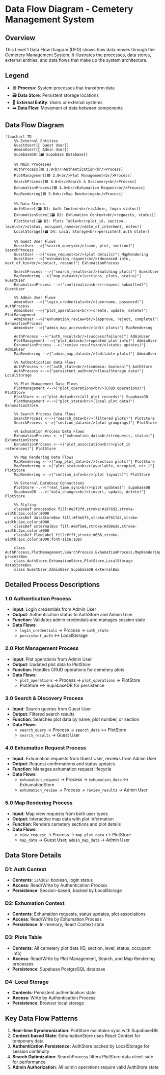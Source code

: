 # Data Flow Diagram - Cemetery Management System

## Overview
This Level 1 Data Flow Diagram (DFD) shows how data moves through the Cemetery Management System. It illustrates the processes, data stores, external entities, and data flows that make up the system architecture.

## Legend
- 🟦 **Process**: System processes that transform data
- 🗃️ **Data Store**: Persistent storage locations
- 👤 **External Entity**: Users or external systems
- ➡️ **Data Flow**: Movement of data between components

## Data Flow Diagram

```mermaid
flowchart TD
    %% External Entities
    GuestUser([👤 Guest User])
    AdminUser([👤 Admin User])
    SupabaseDB([🗃️ Supabase Database])
    
    %% Main Processes
    AuthProcess[🟦 1.0<br/>Authentication<br/>Process]
    PlotManagement[🟦 2.0<br/>Plot Management<br/>Process]
    SearchProcess[🟦 3.0<br/>Search & Discovery<br/>Process]
    ExhumationProcess[🟦 4.0<br/>Exhumation Request<br/>Process]
    MapRendering[🟦 5.0<br/>Map Rendering<br/>Process]
    
    %% Data Stores
    AuthStore[(🗃️ D1: Auth Context<br/>isAdmin, login status)]
    ExhumationStore[(🗃️ D2: Exhumation Context<br/>requests, status)]
    PlotStore[(🗃️ D3: Plots Table<br/>plot_id, section, level<br/>status, occupant_name<br/>date_of_interment, notes)]
    LocalStorage[(🗃️ D4: Local Storage<br/>persistent auth state)]
    
    %% Guest User Flows
    GuestUser -->|"search_query<br/>(name, plot, section)"| SearchProcess
    GuestUser -->|"view_request<br/>(plot details)"| MapRendering
    GuestUser -->|"exhumation_request<br/>(deceased info, next_of_kin<br/>contact, reason)"| ExhumationProcess
    
    SearchProcess -->|"search_results<br/>(matching plots)"| GuestUser
    MapRendering -->|"map_data<br/>(sections, plots, status)"| GuestUser
    ExhumationProcess -->|"confirmation<br/>(request submitted)"| GuestUser
    
    %% Admin User Flows
    AdminUser -->|"login_credentials<br/>(username, password)"| AuthProcess
    AdminUser -->|"plot_operations<br/>(create, update, delete)"| PlotManagement
    AdminUser -->|"exhumation_review<br/>(approve, reject, complete)"| ExhumationProcess
    AdminUser -->|"admin_map_access<br/>(edit plots)"| MapRendering
    
    AuthProcess -->|"auth_result<br/>(success/failure)"| AdminUser
    PlotManagement -->|"plot_data<br/>(updated plot info)"| AdminUser
    ExhumationProcess -->|"review_results<br/>(status updates)"| AdminUser
    MapRendering -->|"admin_map_data<br/>(editable plots)"| AdminUser
    
    %% Authentication Data Flows
    AuthProcess <-->|"auth_state<br/>(isAdmin: boolean)"| AuthStore
    AuthProcess <-->|"persistent_auth<br/>(localStorage data)"| LocalStorage
    
    %% Plot Management Data Flows
    PlotManagement <-->|"plot_operations<br/>(CRUD operations)"| PlotStore
    PlotStore <-->|"plot_data<br/>(all plot records)"| SupabaseDB
    PlotManagement <-->|"plot_state<br/>(local plot data)"| ExhumationStore
    
    %% Search Process Data Flows
    SearchProcess <-->|"search_data<br/>(filtered plots)"| PlotStore
    SearchProcess <-->|"section_data<br/>(plot groupings)"| PlotStore
    
    %% Exhumation Process Data Flows
    ExhumationProcess <-->|"exhumation_data<br/>(requests, status)"| ExhumationStore
    ExhumationProcess <-->|"plot_association<br/>(plot_id references)"| PlotStore
    
    %% Map Rendering Data Flows
    MapRendering <-->|"map_plot_data<br/>(section plots)"| PlotStore
    MapRendering <-->|"plot_status<br/>(available, occupied, etc.)"| PlotStore
    MapRendering <-->|"section_info<br/>(plot layouts)"| PlotStore
    
    %% External Database Connections
    PlotStore -.->|"real_time_sync<br/>(plot updates)"| SupabaseDB
    SupabaseDB -.->|"data_changes<br/>(insert, update, delete)"| PlotStore
    
    %% Styling
    classDef processBox fill:#e3f2fd,stroke:#1976d2,stroke-width:3px,color:#000
    classDef dataStoreBox fill:#f3e5f5,stroke:#7b1fa2,stroke-width:2px,color:#000
    classDef externalBox fill:#e8f5e8,stroke:#388e3c,stroke-width:2px,color:#000
    classDef flowLabel fill:#fff,stroke:#666,stroke-width:1px,color:#000,font-size:10px
    
    class AuthProcess,PlotManagement,SearchProcess,ExhumationProcess,MapRendering processBox
    class AuthStore,ExhumationStore,PlotStore,LocalStorage dataStoreBox
    class GuestUser,AdminUser,SupabaseDB externalBox
```

## Detailed Process Descriptions

### 1.0 Authentication Process
- **Input**: Login credentials from Admin User
- **Output**: Authentication status to AuthStore and Admin User
- **Function**: Validates admin credentials and manages session state
- **Data Flows**:
  - `login_credentials` → Process → `auth_state`
  - `persistent_auth` ↔ LocalStorage

### 2.0 Plot Management Process
- **Input**: Plot operations from Admin User
- **Output**: Updated plot data to PlotStore
- **Function**: Handles CRUD operations for cemetery plots
- **Data Flows**:
  - `plot_operations` → Process → `plot_operations` → PlotStore
  - PlotStore ↔ SupabaseDB for persistence

### 3.0 Search & Discovery Process
- **Input**: Search queries from Guest User
- **Output**: Filtered search results
- **Function**: Searches plot data by name, plot number, or section
- **Data Flows**:
  - `search_query` → Process → `search_data` ↔ PlotStore
  - `search_results` → Guest User

### 4.0 Exhumation Request Process
- **Input**: Exhumation requests from Guest User, reviews from Admin User
- **Output**: Request confirmations and status updates
- **Function**: Manages exhumation request lifecycle
- **Data Flows**:
  - `exhumation_request` → Process → `exhumation_data` ↔ ExhumationStore
  - `exhumation_review` → Process → `review_results` → Admin User

### 5.0 Map Rendering Process
- **Input**: Map view requests from both user types
- **Output**: Interactive map data with plot information
- **Function**: Renders cemetery sections and plot details
- **Data Flows**:
  - `view_request` → Process → `map_plot_data` ↔ PlotStore
  - `map_data` → Guest User, `admin_map_data` → Admin User

## Data Store Details

### D1: Auth Context
- **Contents**: `isAdmin` boolean, login status
- **Access**: Read/Write by Authentication Process
- **Persistence**: Session-based, backed by LocalStorage

### D2: Exhumation Context
- **Contents**: Exhumation requests, status updates, plot associations
- **Access**: Read/Write by Exhumation Process
- **Persistence**: In-memory, React Context state

### D3: Plots Table
- **Contents**: All cemetery plot data (ID, section, level, status, occupant info)
- **Access**: Read/Write by Plot Management, Search, and Map Rendering processes
- **Persistence**: Supabase PostgreSQL database

### D4: Local Storage
- **Contents**: Persistent authentication state
- **Access**: Write by Authentication Process
- **Persistence**: Browser local storage

## Key Data Flow Patterns

1. **Real-time Synchronization**: PlotStore maintains sync with SupabaseDB
2. **Context-based State**: ExhumationStore uses React Context for temporary data
3. **Authentication Persistence**: AuthStore backed by LocalStorage for session continuity
4. **Search Optimization**: SearchProcess filters PlotStore data client-side for performance
5. **Admin Authorization**: All admin operations require valid AuthStore state



